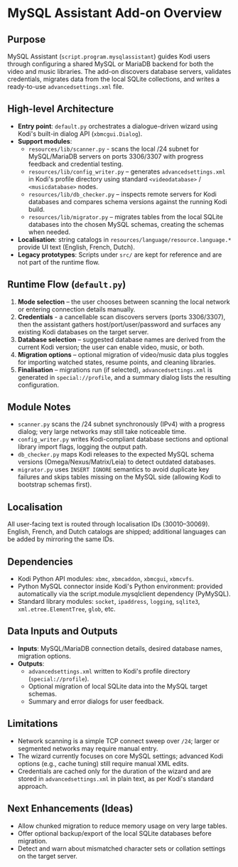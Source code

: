 # MySQL Assistant Add-on Overview

## Purpose
MySQL Assistant (`script.program.mysqlassistant`) guides Kodi users through configuring a shared MySQL or MariaDB backend for both the video and music libraries. The add-on discovers database servers, validates credentials, migrates data from the local SQLite collections, and writes a ready-to-use `advancedsettings.xml` file.

## High-level Architecture
- **Entry point**: `default.py` orchestrates a dialogue-driven wizard using Kodi's built-in dialog API (`xbmcgui.Dialog`).
- **Support modules**:
  - `resources/lib/scanner.py` - scans the local /24 subnet for MySQL/MariaDB servers on ports 3306/3307 with progress feedback and credential testing.
  - `resources/lib/config_writer.py` – generates `advancedsettings.xml` in Kodi's profile directory using standard `<videodatabase>` / `<musicdatabase>` nodes.
  - `resources/lib/db_checker.py` – inspects remote servers for Kodi databases and compares schema versions against the running Kodi build.
  - `resources/lib/migrator.py` – migrates tables from the local SQLite databases into the chosen MySQL schemas, creating the schemas when needed.
- **Localisation**: string catalogs in `resources/language/resource.language.*` provide UI text (English, French, Dutch).
- **Legacy prototypes**: Scripts under `src/` are kept for reference and are not part of the runtime flow.

## Runtime Flow (`default.py`)
1. **Mode selection** – the user chooses between scanning the local network or entering connection details manually.
2. **Credentials** - a cancellable scan discovers servers (ports 3306/3307), then the assistant gathers host/port/user/password and surfaces any existing Kodi databases on the target server.
3. **Database selection** – suggested database names are derived from the current Kodi version; the user can enable video, music, or both.
4. **Migration options** – optional migration of video/music data plus toggles for importing watched states, resume points, and cleaning libraries.
5. **Finalisation** – migrations run (if selected), `advancedsettings.xml` is generated in `special://profile`, and a summary dialog lists the resulting configuration.

## Module Notes
- `scanner.py` scans the /24 subnet synchronously (IPv4) with a progress dialog; very large networks may still take noticeable time.
- `config_writer.py` writes Kodi-compliant database sections and optional library import flags, logging the output path.
- `db_checker.py` maps Kodi releases to the expected MySQL schema versions (Omega/Nexus/Matrix/Leia) to detect outdated databases.
- `migrator.py` uses `INSERT IGNORE` semantics to avoid duplicate key failures and skips tables missing on the MySQL side (allowing Kodi to bootstrap schemas first).

## Localisation
All user-facing text is routed through localisation IDs (30010–30069). English, French, and Dutch catalogs are shipped; additional languages can be added by mirroring the same IDs.

## Dependencies
- Kodi Python API modules: `xbmc`, `xbmcaddon`, `xbmcgui`, `xbmcvfs`.
- Python MySQL connector inside Kodi's Python environment: provided automatically via the script.module.mysqlclient dependency (PyMySQL).
- Standard library modules: `socket`, `ipaddress`, `logging`, `sqlite3`, `xml.etree.ElementTree`, `glob`, etc.

## Data Inputs and Outputs
- **Inputs**: MySQL/MariaDB connection details, desired database names, migration options.
- **Outputs**:
  - `advancedsettings.xml` written to Kodi's profile directory (`special://profile`).
  - Optional migration of local SQLite data into the MySQL target schemas.
  - Summary and error dialogs for user feedback.

## Limitations
- Network scanning is a simple TCP connect sweep over `/24`; larger or segmented networks may require manual entry.
- The wizard currently focuses on core MySQL settings; advanced Kodi options (e.g., cache tuning) still require manual XML edits.
- Credentials are cached only for the duration of the wizard and are stored in `advancedsettings.xml` in plain text, as per Kodi's standard approach.

## Next Enhancements (Ideas)
- Allow chunked migration to reduce memory usage on very large tables.
- Offer optional backup/export of the local SQLite databases before migration.
- Detect and warn about mismatched character sets or collation settings on the target server.

